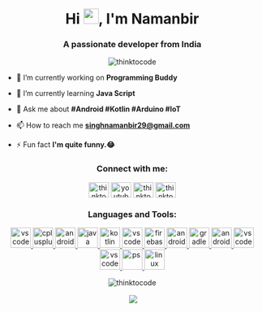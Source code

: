 <h1 align="center">Hi <img src="https://raw.githubusercontent.com/MartinHeinz/MartinHeinz/master/wave.gif" width="30px">, I'm Namanbir</h1>
<h3 align="center">A passionate developer from India</h3>

<p align="center"> <img src="https://komarev.com/ghpvc/?username=thinktocode&color=dc143c" alt="thinktocode" /> </p>

- 🔭 I’m currently working on **Programming Buddy**

- 🌱 I’m currently learning **Java Script**

- 💬 Ask me about **#Android #Kotlin #Arduino #IoT**

- 📫 How to reach me **singhnamanbir29@gmail.com**

- ⚡ Fun fact **I'm quite funny.😂**

<p align="center">
<h3 align="center">Connect with me:</h3>
</p>

<p align="center">  
<a href="https://www.linkedin.com/in/namanbir-singh-262318178/" target="blank"><img align="middle" src="https://www.flaticon.com/svg/static/icons/svg/1383/1383262.svg" alt="thinktocode" height="30" width="40" /></a>
<a href="https://www.youtube.com/c/thinktocode" target="blank"><img align="middle" src="https://www.flaticon.com/svg/static/icons/svg/1383/1383260.svg" alt="youtube" height="30" width="40" /></a>
<a href="https://play.google.com/store/apps/dev?id=6670675380869102167" target="blank"><img align="middle" src="https://www.flaticon.com/svg/static/icons/svg/888/888907.svg" alt="thinktocode" height="30" width="40" /></a>
<a href="https://instagram.com/thinktocode.in" target="blank"><img align="middle" src="https://flaticon.com/svg/static/icons/svg/1384/1384063.svg" alt="thinktocode" height="30" width="40" /></a></p>

<h3 align="center">Languages and Tools:</h3>


<p align="center">  
<a href="https://www.cprogramming.com/" target="_blank"> <img src="https://devicon.dev/devicon.git/icons/c/c-plain.svg" alt="vscode" width="40" height="40"/> </a> 
<a href="https://www.w3schools.com/cpp/" target="_blank"> <img src="https://devicons.github.io/devicon/devicon.git/icons/cplusplus/cplusplus-original.svg" alt="cplusplus" width="40" height="40"/> </a> 
<a href="https://python.org" target="_blank"> <img src="https://devicon.dev/devicon.git/icons/python/python-original.svg" alt="android" width="40" height="40"/> </a> 
<a href="https://www.java.com" target="_blank"> <img src="https://devicon.dev/devicon.git/icons/java/java-original.svg" alt="java" width="40" height="40"/> </a> 
<a href="https://kotlinlang.org" target="_blank"> <img src="https://www.vectorlogo.zone/logos/kotlinlang/kotlinlang-icon.svg" alt="kotlin" width="40" height="40"/> </a> 
<a href="https://www.w3schools.com/Css" target="_blank"> <img src="https://devicon.dev/devicon.git/icons/css3/css3-plain-wordmark.svg" alt="vscode" width="40" height="40"/> </a> 
<a href="https://firebase.google.com/" target="_blank"> <img src="https://www.vectorlogo.zone/logos/firebase/firebase-icon.svg" alt="firebase" width="40" height="40"/> </a>
<a href="https://developer.android.com" target="_blank"> <img src="https://img.icons8.com/fluent/2x/android-os.png" alt="android" width="40" height="40"/> </a> 
<a href="https://www.gradle.org/" target="_blank"> <img src="https://devicon.dev/devicon.git/icons/gradle/gradle-plain.svg" alt="gradle" width="40" height="40"/> </a> 
<a href="https://developer.android.com" target="_blank"> <img src="https://upload.wikimedia.org/wikipedia/commons/thumb/archive/3/34/20201120181649%21Android_Studio_icon.svg/120px-Android_Studio_icon.svg.png" alt="android" width="40" height="40"/> </a> 
<a href="https://code.visualstudio.com/" target="_blank"> <img src="https://cdn.worldvectorlogo.com/logos/visual-studio-code.svg" alt="vscode" width="40" height="40"/> </a> 
<a href="https://github.com" target="_blank"> <img src="https://devicon.dev/devicon.git/icons/github/github-original.svg" alt="vscode" width="40" height="40"/> </a>
<a href="https://github.com" target="_blank"> <img src="https://cdn.worldvectorlogo.com/logos/photoshop-cc.svg" alt="ps" width="40" height="40"/> </a>
<a href="https://www.linux.org/" target="_blank"> <img src="https://devicons.github.io/devicon/devicon.git/icons/linux/linux-original.svg" alt="linux" width="40" height="40"/> </a> 
</p>


<p align="center"><img align="center" src="https://github-readme-stats.vercel.app/api/top-langs/?username=thinktocode&layout=compact" alt="thinktocode" /></p>
<p align="center">&nbsp;<img align="center" src="https://github-readme-stats.vercel.app/api?username=thinktocode&theme=tokyonight&show_icons=true" /></p>
